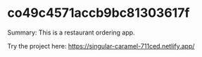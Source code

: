 # co49c4571accb9bc81303617f

Summary:
This is a restaurant ordering app.

Try the project here:
https://singular-caramel-711ced.netlify.app/
